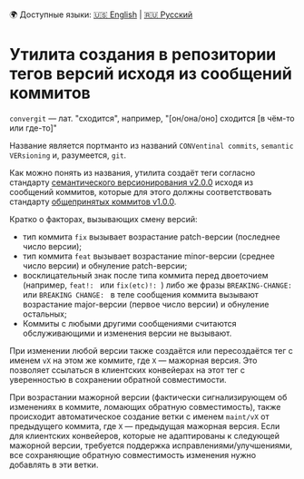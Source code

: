 🌍 Доступные языки: [🇺🇸 English](README.md) | [🇷🇺 Русский](README.ru.md)

# Утилита создания в репозитории тегов версий исходя из сообщений коммитов

`convergit` — лат. "сходится", например, "[он/она/оно] сходится [в чём-то или где-то]"

Название является портманто из названий `CONVentinal commits`, `semantic VERsioning` и, разумеется, `git`.

Как можно понять из названия, утилита создаёт теги согласно стандарту [семантического версионирования v2.0.0](https://semver.org/lang/ru/spec/v2.0.0.html) исходя из сообщений коммитов, которые для этого должны соответствовать стандарту [общепринятых коммитов v1.0.0](https://www.conventionalcommits.org/ru/v1.0.0/).


Кратко о факторах, вызывающих смену версий:
- тип коммита `fix` вызывает возрастание patch-версии (последнее число версии);
- тип коммита `feat` вызывает возрастание minor-версии (среднее число версии) и обнуление patch-версии;
- восклицательный знак после типа коммита перед двоеточием (например, `feat!: ` или `fix(etc)!: `) либо же фразы `BREAKING-CHANGE: ` или `BREAKING CHANGE: ` в теле сообщения коммита вызывают возрастание major-версии (первое число версии) и обнуление остальных;
- Коммиты с любыми другими сообщениями считаются обслуживающими и изменения версии не вызывают.

При изменении любой версии также создаётся или пересоздаётся тег с именем `vX` на этом же коммите, где `X` — мажорная версия. Это позволяет ссылаться в клиентских конвейерах на этот тег с уверенностью в сохранении обратной совместимости.

При возрастании мажорной версии (фактически сигнализирующем об изменениях в коммите, ломающих обратную совместимость), также происходит автоматическое создание ветки с именем `maint/vX` от предыдущего коммита, где `X` — предыдущая мажорная версия. Если для клиентских конвейеров, которые не адаптированы к следующей мажорной версии, требуется поддержка исправлениями/улучшениями, все сохраняющие обратную совместимость изменения нужно добавлять в эти ветки.
